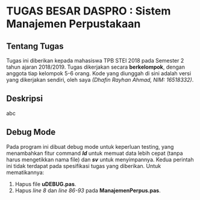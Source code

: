 # TUGAS BESAR DASPRO : Sistem Manajemen Perpustakaan

## Tentang Tugas
Tugas ini diberikan kepada mahasiswa TPB STEI 2018 pada Semester 2 tahun ajaran 2018/2019. Tugas dikerjakan secara **berkelompok**, dengan anggota tiap kelompok 5-6 orang.
Kode yang diunggah di sini adalah versi yang dikerjakan sendiri, oleh saya _(Dhafin Rayhan Ahmad, NIM: 16518332)_.

## Deskripsi
abc

## Debug Mode
Pada program ini dibuat debug mode untuk keperluan testing, yang menambahkan fitur command **_ld_** untuk memuat data lebih cepat (tanpa harus mengetikkan nama file) dan **_sv_** untuk menyimpannya. Kedua perintah ini tidak terdapat pada spesifikasi tugas yang diberikan.
Untuk mematikannya:
1. Hapus file **uDEBUG.pas**.
2. Hapus _line 8_ dan _line 86-93_ pada **ManajemenPerpus.pas**.
